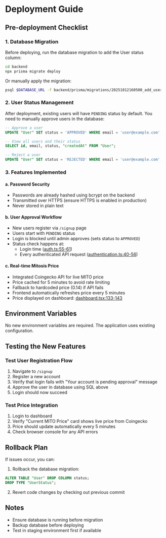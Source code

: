 # Deployment Guide

## Pre-deployment Checklist

### 1. Database Migration

Before deploying, run the database migration to add the User status column:

```bash
cd backend
npx prisma migrate deploy
```

Or manually apply the migration:
```bash
psql $DATABASE_URL -f backend/prisma/migrations/20251012160500_add_user_status/migration.sql
```

### 2. User Status Management

After deployment, existing users will have `PENDING` status by default. You need to manually approve users in the database:

```sql
-- Approve a user
UPDATE "User" SET status = 'APPROVED' WHERE email = 'user@example.com';

-- View all users and their status
SELECT id, email, status, "createdAt" FROM "User";

-- Reject a user
UPDATE "User" SET status = 'REJECTED' WHERE email = 'user@example.com';
```

### 3. Features Implemented

#### a. Password Security
- Passwords are already hashed using bcrypt on the backend
- Transmitted over HTTPS (ensure HTTPS is enabled in production)
- Never stored in plain text

#### b. User Approval Workflow
- New users register via `/signup` page
- Users start with `PENDING` status
- Login is blocked until admin approves (sets status to `APPROVED`)
- Status check happens at:
  - Login time ([auth.ts:55-61](backend/src/routes/auth.ts#L55-L61))
  - Every authenticated API request ([authentication.ts:40-56](backend/src/plugins/authentication.ts#L40-L56))

#### c. Real-time Mitosis Price
- Integrated Coingecko API for live MITO price
- Price cached for 5 minutes to avoid rate limiting
- Fallback to hardcoded price (0.14) if API fails
- Frontend automatically refreshes price every 5 minutes
- Price displayed on dashboard: [dashboard.tsx:133-143](frontend/src/pages/dashboard.tsx#L133-L143)

## Environment Variables

No new environment variables are required. The application uses existing configuration.

## Testing the New Features

### Test User Registration Flow
1. Navigate to `/signup`
2. Register a new account
3. Verify that login fails with "Your account is pending approval" message
4. Approve the user in database using SQL above
5. Login should now succeed

### Test Price Integration
1. Login to dashboard
2. Verify "Current MITO Price" card shows live price from Coingecko
3. Price should update automatically every 5 minutes
4. Check browser console for any API errors

## Rollback Plan

If issues occur, you can:

1. Rollback the database migration:
```sql
ALTER TABLE "User" DROP COLUMN status;
DROP TYPE "UserStatus";
```

2. Revert code changes by checking out previous commit

## Notes

- Ensure database is running before migration
- Backup database before deploying
- Test in staging environment first if available
